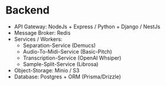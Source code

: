 # Backend

- API Gateway: NodeJs + Express / Python + Django / NestJs
- Message Broker: Redis
- Services / Workers:
  - Separation-Service (Demucs)
  - Audio-To-Midi-Service (Basic-Pitch)
  - Transcription-Service (OpenAI Whsiper)
  - Sample-Split-Service (Librosa)
- Object-Storage: Minio / S3
- Database: Postgres + ORM (Prisma/Drizzle)
